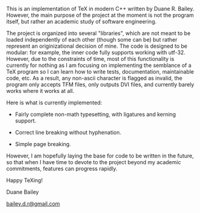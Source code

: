 This is an implementation of TeX in modern C++ written by Duane R. Bailey. However, the main purpose of the project at the moment is not the program itself, but rather an academic study of software engineering.

The project is organized into several "libraries", which are not meant to be loaded independently of each other (though some can be) but rather represent an originizational decision of mine. The code is designed to be modular: for example, the inner code fully supports working with utf-32. However, due to the constraints of time, most of this functionality is currently for nothing as I am focusing on implementing the semblance of a TeX program so I can learn how to write tests, documentation, maintainable code, etc. As a result, any non-ascii character is flagged as invalid, the program only accepts TFM files, only outputs DVI files, and currently barely works where it works at all.

Here is what is currently implemented:

+ Fairly complete non-math typesetting, with ligatures and kerning support.

+ Correct line breaking without hyphenation.

+ Simple page breaking.


However, I am hopefully laying the base for code to be written in the future, so that when I have time to devote to the project beyond my academic commitments, features can progress rapidly.

Happy TeXing!

Duane Bailey

<bailey.d.r@gmail.com>